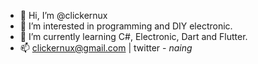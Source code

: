 - 👋 Hi, I’m @clickernux
- 👀 I’m interested in programming and DIY electronic.
- 🌱 I’m currently learning C#, Electronic, Dart and Flutter.
- 📫 clickernux@gmail.com | twitter - _naing_

<!---
clickernux/clickernux is a ✨ special ✨ repository because its `README.md` (this file) appears on your GitHub profile.
You can click the Preview link to take a look at your changes.
--->
